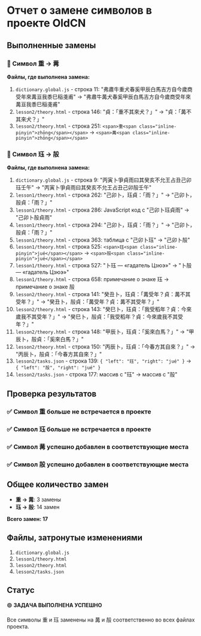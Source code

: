 # Отчет о замене символов в проекте OldCN

## Выполненные замены

### 🔄 Символ 重 → 冓
**Файлы, где выполнена замена:**
1. `dictionary.global.js` - строка 11: "弗肅牛重犬春奚甲辰白馬吉方自今歲商受年來冓亘我黍巳稲戔甫" → "弗肅牛冓犬春奚甲辰白馬吉方自今歲商受年來冓亘我黍巳稲戔甫"
2. `lesson2/theory.html` - строка 146: "貞：「重不其來犬？」" → "貞：「冓不其來犬？」"
3. `lesson2/theory.html` - строка 251: `<span>重<span class="inline-pinyin">zhōng</span></span>` → `<span>冓<span class="inline-pinyin">zhōng</span></span>`

### 🔄 Символ 珏 → 㱿
**Файлы, где выполнена замена:**
1. `dictionary.global.js` - строка 9: "丙寅卜爭貞雨曰其癸亥不允王占丑己卯珏壬午" → "丙寅卜爭貞雨曰其癸亥不允王占丑己卯㱿壬午"
2. `lesson1/theory.html` - строка 262: "己卯卜，珏貞：「雨？」" → "己卯卜，㱿貞：「雨？」"
3. `lesson1/theory.html` - строка 286: JavaScript код с "己卯卜珏貞雨" → "己卯卜㱿貞雨"
4. `lesson1/theory.html` - строка 294: "己卯卜，珏貞：「雨？」" → "己卯卜，㱿貞：「雨？」"
5. `lesson1/theory.html` - строка 363: таблица с "己卯卜珏" → "己卯卜㱿"
6. `lesson1/theory.html` - строка 525: `<span>珏<span class="inline-pinyin">jué</span></span>` → `<span>㱿<span class="inline-pinyin">jué</span></span>`
7. `lesson1/theory.html` - строка 527: "卜珏 — «гадатель Цзюэ»" → "卜㱿 — «гадатель Цзюэ»"
8. `lesson1/theory.html` - строка 658: примечание о знаке 珏 → примечание о знаке 㱿
9. `lesson2/theory.html` - строка 141: "癸丑卜，珏貞：「冓受年？貞：冓不其受年？」" → "癸丑卜，㱿貞：「冓受年？貞：冓不其受年？」"
10. `lesson2/theory.html` - строка 143: "癸巳卜，珏貞：「我受稻年？貞：今來歲我不其受年？」" → "癸巳卜，㱿貞：「我受稻年？貞：今來歲我不其受年？」"
11. `lesson2/theory.html` - строка 148: "甲辰卜，珏貞：「奚來白馬？」" → "甲辰卜，㱿貞：「奚來白馬？」"
12. `lesson2/theory.html` - строка 150: "丙辰卜，珏貞：「今春方其自來？」" → "丙辰卜，㱿貞：「今春方其自來？」"
13. `lesson2/tasks.json` - строка 139: `{ "left": "珏", "right": "jué" }` → `{ "left": "㱿", "right": "jué" }`
14. `lesson2/tasks.json` - строка 177: массив с "珏" → массив с "㱿"

## Проверка результатов

### ✅ Символ 重 больше не встречается в проекте
### ✅ Символ 珏 больше не встречается в проекте
### ✅ Символ 冓 успешно добавлен в соответствующие места
### ✅ Символ 㱿 успешно добавлен в соответствующие места

## Общее количество замен
- **重 → 冓**: 3 замены
- **珏 → 㱿**: 14 замен

**Всего замен: 17**

## Файлы, затронутые изменениями
1. `dictionary.global.js`
2. `lesson1/theory.html`
3. `lesson2/theory.html`
4. `lesson2/tasks.json`

## Статус
🟢 **ЗАДАЧА ВЫПОЛНЕНА УСПЕШНО**

Все символы 重 и 珏 заменены на 冓 и 㱿 соответственно во всех файлах проекта.